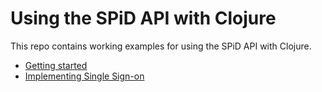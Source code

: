 # Using the SPiD API with Clojure

This repo contains working examples for using the SPiD API with Clojure.

- [Getting started](getting-started)
- [Implementing Single Sign-on](sso)
